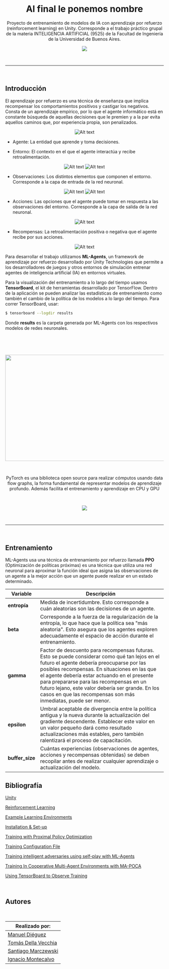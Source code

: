 <p>
<br>
<div align="center">

# Al final le ponemos nombre

Proyecto de entrenamiento de modelos de IA con aprendizaje por refuerzo (reinforcement learning) en Unity. Corresponde a el trabajo práctico grupal de la materia INTELIGENCIA ARTIFICIAL (9525) de la Facultad de Ingeniería de la Universidad de Buenos Aires.

<img src="https://pbs.twimg.com/media/EiyTLiuXYAYyvcO.jpg"/>

</p>
</br>

---

<p>
<br>
<div align="left">

## Introducción
El aprendizaje por refuerzo es una técnica de enseñanza que implica recompensar los comportamientos positivos y castigar los negativos. 
Consta de un aprendizaje empírico, por lo que el agente informático está en constante búsqueda de aquellas decisiones que le premien y a la par evita aquellos caminos que, por experiencia propia, son penalizados.

<div align="center">
<img title="a title" alt="Alt text" src="/ml-agents/docs/images/ciclo.JPG">
</div>

- Agente: La entidad que aprende y toma decisiones.

- Entorno: El contexto en el que el agente interactúa y recibe retroalimentación.

<div align="center">
<img title="a title" alt="Alt text" src="/ml-agents/docs/images/voley2.JPG">

<img title="a title" alt="Alt text" src="/ml-agents/docs/images/basquet.JPG">
</div>

- Observaciones: Los distintos elementos que componen el entorno. Corresponde a la capa de entrada de la red neuronal.

<div align="center">
<img title="a title" alt="Alt text" src="/ml-agents/docs/images/voley.JPG">

<img title="a title" alt="Alt text" src="/ml-agents/docs/images/observaciones.JPG">
</div>

- Acciones: Las opciones que el agente puede tomar en respuesta a las observaciones del entorno. Corresponde a la capa de salida de la red neuronal.

<div align="center">
<img title="a title" alt="Alt text" src="/ml-agents/docs/images/basquet2.JPG">

</div>

- Recompensas: La retroalimentación positiva o negativa que el agente recibe por sus acciones.

<div align="center">
<img title="a title" alt="Alt text" src="/ml-agents/docs/images/voley3.JPG">
</div>

Para desarrollar el trabajo utilizamos **ML-Agents**, un framework de aprendizaje por refuerzo desarrollado por Unity Technologies que permite a los desarrolladores de juegos y otros entornos de simulación entrenar agentes de inteligencia artificial (IA) en entornos virtuales.

Para la visualización del entrenamiento a lo largo del tiempo usamos **TensorBoard**, el kit de herramientas desarrollado por TensorFlow. Dentro de la aplicación se pueden analizar las estadísticas de entrenamiento como también el cambio de la política de los modelos a lo largo del tiempo. Para correr TensorBoard, usar:

```bash
$ tensorboard --logdir results
```

Donde **results** es la carpeta generada por ML-Agents con los respectivos modelos de redes neuronales.

</p>
</br>

<p>
<br>
<div align="center">
<img src="https://www.tensorflow.org/static/site-assets/images/project-logos/tensorboard-logo-social.png" width="600" height="337"/>
</p>
</br>
  
PyTorch es una biblioteca open source para realizar cómputos usando data flow graphs, la forma fundamental de representar modelos de aprendizaje profundo. Además facilita el entrenamiento y aprendizaje en CPU y GPU 

<p>
<br>
<div align="center">
<img src="https://149695847.v2.pressablecdn.com/wp-content/uploads/2020/02/Pytorch.png"/>
</p>
</br>
  
---

<p>
<br>
<div align="left">

## Entrenamiento

ML-Agents usa una técnica de entrenamiento por refuerzo llamada **PPO** (Optimización de políticas próximas) es una técnica que utiliza una red neuronal para aproximar la función ideal que asigna las observaciones de un agente a la mejor acción que un agente puede realizar en un estado determinado.

| Variable | Descripción |
| ----------- | ----------- |
| **entropía** | Medida de incertidumbre. Esto corresponde a cuán aleatorias son las decisiones de un agente.|
| **beta** | Corresponde a la fuerza de la regularización de la entropía, lo que hace que la política sea "más aleatoria". Esto asegura que los agentes exploren adecuadamente el espacio de acción durante el entrenamiento.|
| **gamma** | Factor de descuento para recompensas futuras. Esto se puede considerar como qué tan lejos en el futuro el agente debería preocuparse por las posibles recompensas. En situaciones en las que el agente debería estar actuando en el presente para prepararse para las recompensas en un futuro lejano, este valor debería ser grande. En los casos en que las recompensas son más inmediatas, puede ser menor.|
| **epsilon** | Umbral aceptable de divergencia entre la política antigua y la nueva durante la actualización del gradiente descendente. Establecer este valor en un valor pequeño dará como resultado actualizaciones más estables, pero también ralentizará el proceso de capacitación.
| **buffer_size** | Cuántas experiencias (observaciones de agentes, acciones y recompensas obtenidas) se deben recopilar antes de realizar cualquier aprendizaje o actualización del modelo. |

## Bibliografía

[Unity](https://store.unity.com/download)

[Reinforcement Learning](https://huggingface.co/tasks/reinforcement-learning)

[Example Learning Environments](https://github.com/Unity-Technologies/ml-agents/blob/develop/docs/Learning-Environment-Examples.md)

[Installation & Set-up](https://github.com/miyamotok0105/unity-ml-agents/blob/master/docs/Installation.md)

[Training with Proximal Policy Optimization](https://github.com/miyamotok0105/unity-ml-agents/blob/master/docs/Training-PPO.md)

[Training Configuration File](https://github.com/Unity-Technologies/ml-agents/blob/develop/docs/Training-Configuration-File.md)

[Training intelligent adversaries using self-play with ML-Agents](https://blog.unity.com/technology/training-intelligent-adversaries-using-self-play-with-ml-agents)

[Training In Cooperative Multi-Agent Environments with MA-POCA](https://github.com/Unity-Technologies/ml-agents/blob/develop/docs/ML-Agents-Overview.md#training-in-cooperative-multi-agent-environments-with-ma-poca)

[Using TensorBoard to Observe Training](https://github.com/Unity-Technologies/ml-agents/blob/develop/docs/Using-Tensorboard.md#using-tensorboard-to-observe-training)

</p>
</br>

## Autores

<p>
<br>
<div align="center">
  
| Realizado por:                                                      |
| ------------------------------------------------------------------- |
| [Manuel Diéguez](https://github.com/jmdieguez)                      |
| [Tomás Della Vecchia](https://github.com/tomdv18)                   |
| [Santiago Marczewski](https://github.com/smarczewski)               |
| [Ignacio Montecalvo](https://github.com/imontecalvo)                |
  
</p>
</br>
